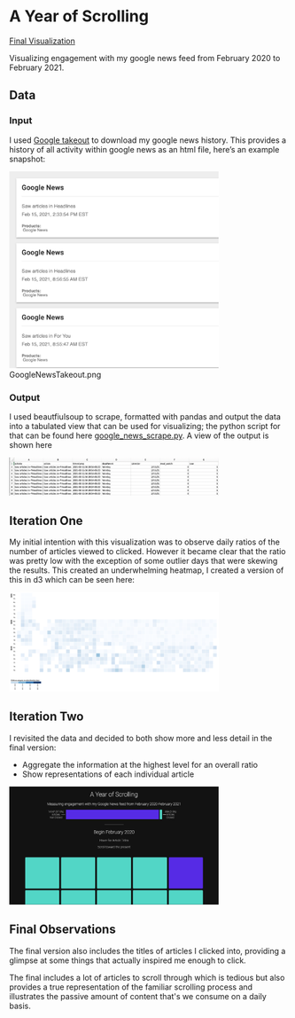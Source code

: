 
# A Year of Scrolling
[Final Visualization](https://justinkraus.github.io/news/)

Visualizing engagement with my google news feed from February 2020 to February 2021.

## Data
### Input
I used [Google takeout](https://takeout.google.com/) to download my google news history. This provides a history of all activity within google news as an html file, here’s an example snapshot:

<img src="googleNewsTakeout.png" height="50%" width="75%">
GoogleNewsTakeout.png

### Output
I used beautfiulsoup to scrape, formatted with pandas and output the data into a tabulated view that can be used for visualizing; the python script for that can be found here [google_news_scrape.py](https://github.com/justinkraus/news/blob/master/google_news_scrape.py). A view of the output is shown here

<img src="googleNewsTable.png" height="50%" width="75%">

## Iteration One

My initial intention with this visualization was to observe daily ratios of the number of articles viewed to clicked. However it became clear that the ratio was pretty low with the exception of some outlier days that were skewing the results. This created an underwhelming heatmap, I created a version of this in d3 which can be seen here:

<img src="heatmapDraft.png" height="50%" width="75%">

## Iteration Two

I revisited the data and decided to both show more and less detail in the final version:

-   Aggregate the information at the highest level for an overall ratio
-   Show representations of each individual article

<img src="finalNewsViz.png" height="50%" width="75%">


## Final Observations

The final version also includes the titles of articles I clicked into, providing a glimpse at some things that actually inspired me enough to click.

The final includes a lot of articles to scroll through which is tedious but also provides a true representation of the familiar scrolling process and illustrates the passive amount of content that's we consume on a daily basis.